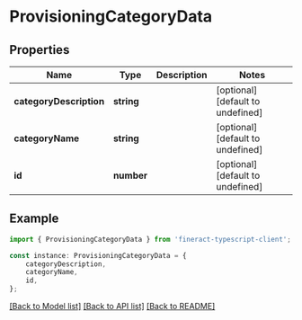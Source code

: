 # ProvisioningCategoryData


## Properties

Name | Type | Description | Notes
------------ | ------------- | ------------- | -------------
**categoryDescription** | **string** |  | [optional] [default to undefined]
**categoryName** | **string** |  | [optional] [default to undefined]
**id** | **number** |  | [optional] [default to undefined]

## Example

```typescript
import { ProvisioningCategoryData } from 'fineract-typescript-client';

const instance: ProvisioningCategoryData = {
    categoryDescription,
    categoryName,
    id,
};
```

[[Back to Model list]](../README.md#documentation-for-models) [[Back to API list]](../README.md#documentation-for-api-endpoints) [[Back to README]](../README.md)

